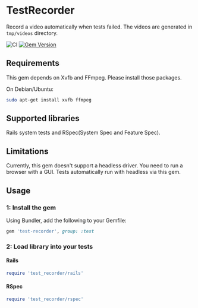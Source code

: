 # TestRecorder

Record a video automatically when tests failed. The videos are generated in `tmp/videos` directory.

![CI](https://github.com/y-yagi/test-recorder/workflows/CI/badge.svg)
[![Gem Version](https://badge.fury.io/rb/test-recorder.svg)](http://badge.fury.io/rb/test-recorder)


## Requirements

This gem depends on Xvfb and FFmpeg. Please install those packages.

On Debian/Ubuntu:

```bash
sudo apt-get install xvfb ffmpeg
```

## Supported libraries

Rails system tests and RSpec(System Spec and Feature Spec).

## Limitations

Currently, this gem doesn't support a headless driver. You need to run a browser with a GUI. Tests automatically run with headless via this gem.

## Usage

### 1: Install the gem

Using Bundler, add the following to your Gemfile:

```ruby
gem 'test-recorder', group: :test
```

### 2: Load library into your tests

#### Rails

```ruby
require 'test_recorder/rails'
```

#### RSpec

```ruby
require 'test_recorder/rspec'
```
